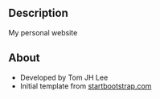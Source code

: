 

## Description
My personal website

## About
* Developed by Tom JH Lee
* Initial template from [startbootstrap.com](https://startbootstrap.com/)
